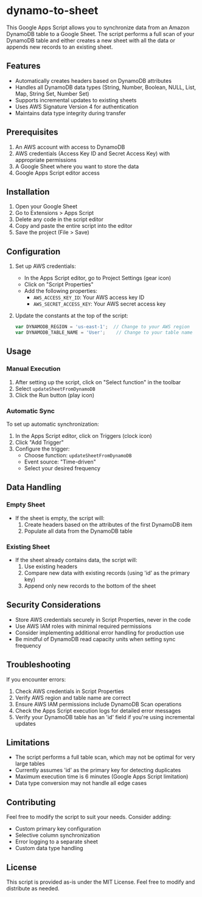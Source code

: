 # dynamo-to-sheet

This Google Apps Script allows you to synchronize data from an Amazon DynamoDB table to a Google Sheet. The script performs a full scan of your DynamoDB table and either creates a new sheet with all the data or appends new records to an existing sheet.

## Features

- Automatically creates headers based on DynamoDB attributes
- Handles all DynamoDB data types (String, Number, Boolean, NULL, List, Map, String Set, Number Set)
- Supports incremental updates to existing sheets
- Uses AWS Signature Version 4 for authentication
- Maintains data type integrity during transfer

## Prerequisites

1. An AWS account with access to DynamoDB
2. AWS credentials (Access Key ID and Secret Access Key) with appropriate permissions
3. A Google Sheet where you want to store the data
4. Google Apps Script editor access

## Installation

1. Open your Google Sheet
2. Go to Extensions > Apps Script
3. Delete any code in the script editor
4. Copy and paste the entire script into the editor
5. Save the project (File > Save)

## Configuration

1. Set up AWS credentials:
   - In the Apps Script editor, go to Project Settings (gear icon)
   - Click on "Script Properties"
   - Add the following properties:
     - `AWS_ACCESS_KEY_ID`: Your AWS access key ID
     - `AWS_SECRET_ACCESS_KEY`: Your AWS secret access key

2. Update the constants at the top of the script:
   ```javascript
   var DYNAMODB_REGION = 'us-east-1';  // Change to your AWS region
   var DYNAMODB_TABLE_NAME = 'User';    // Change to your table name
   ```

## Usage

### Manual Execution
1. After setting up the script, click on "Select function" in the toolbar
2. Select `updateSheetFromDynamoDB`
3. Click the Run button (play icon)

### Automatic Sync
To set up automatic synchronization:

1. In the Apps Script editor, click on Triggers (clock icon)
2. Click "Add Trigger"
3. Configure the trigger:
   - Choose function: `updateSheetFromDynamoDB`
   - Event source: "Time-driven"
   - Select your desired frequency

## Data Handling

### Empty Sheet
- If the sheet is empty, the script will:
  1. Create headers based on the attributes of the first DynamoDB item
  2. Populate all data from the DynamoDB table

### Existing Sheet
- If the sheet already contains data, the script will:
  1. Use existing headers
  2. Compare new data with existing records (using 'id' as the primary key)
  3. Append only new records to the bottom of the sheet

## Security Considerations

- Store AWS credentials securely in Script Properties, never in the code
- Use AWS IAM roles with minimal required permissions
- Consider implementing additional error handling for production use
- Be mindful of DynamoDB read capacity units when setting sync frequency

## Troubleshooting

If you encounter errors:

1. Check AWS credentials in Script Properties
2. Verify AWS region and table name are correct
3. Ensure AWS IAM permissions include DynamoDB Scan operations
4. Check the Apps Script execution logs for detailed error messages
5. Verify your DynamoDB table has an 'id' field if you're using incremental updates

## Limitations

- The script performs a full table scan, which may not be optimal for very large tables
- Currently assumes 'id' as the primary key for detecting duplicates
- Maximum execution time is 6 minutes (Google Apps Script limitation)
- Data type conversion may not handle all edge cases

## Contributing

Feel free to modify the script to suit your needs. Consider adding:
- Custom primary key configuration
- Selective column synchronization
- Error logging to a separate sheet
- Custom data type handling

## License

This script is provided as-is under the MIT License. Feel free to modify and distribute as needed.

